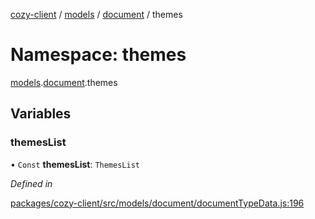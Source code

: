 [cozy-client](../README.md) / [models](models.md) / [document](models.document.md) / themes

# Namespace: themes

[models](models.md).[document](models.document.md).themes

## Variables

### themesList

• `Const` **themesList**: `ThemesList`

*Defined in*

[packages/cozy-client/src/models/document/documentTypeData.js:196](https://github.com/cozy/cozy-client/blob/master/packages/cozy-client/src/models/document/documentTypeData.js#L196)
